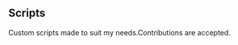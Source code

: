 ## Scripts
Custom scripts made to suit my needs.Contributions are accepted.




























































